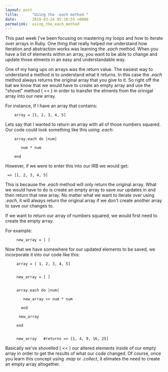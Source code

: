 ```yaml
---
layout: post
title:      "Using the .each method "
date:       2018-03-24 05:10:55 +0000
permalink:  using_the_each_method
---
```



This past week I've been focusing on mastering my loops and how to iterate over arrays in Ruby. One thing that really helped me understand how Iteration and abstraction works was learning the *.each* method. When you have a list of elements within an array, you want to be able to change and update those elments in an easy and understandable way. 

One of my hang ups on arrays was the return value. The easiest way to understand a method is to understand what it returns. In this case the *.each* method always returns the original array that you give to it. So right off the bat we know that we would have to create an empty array and use the "shovel" method ( << ) in order to transfer the elments from the orinigal array into our new array. 

For instance, If I have an array that contains:

        array = [1, 2, 3, 4, 5] 

Lets say that I wanted to return an array with all of those numbers squared. Our code could look something like this using *.each*:

        array.each do |num|
     
		   num * num 
	
	    end
	 
However, if we were to enter this into our IRB we would get:

     => [1, 2, 3, 4, 5]

This is because the *.each* method will only return the original array. What we would have to do is create an empty array to save our updates in and then return that new array. No matter what we want to iterate over using *.each*, it will always return the original array if we don't create another array to save our changes to. 

If we want to return our array of numbers squared, we would first need to create the empty array. 

For example:

         new_array = [ ]
 

Now that we have somewhere for our updated elements to be saved, we incorporate it into our code like this:

         array = [ 1, 2, 3, 4, 5]
     
         
	     new_array = [ ]

          
		 array.each do |num|
   
	        new_array << num * num
  
	       end 
  
	      new_array

         end

     
		 new_array   #returns => [1, 4, 9, 16, 25]

Basically we've shovelled ( << ) our altered elements inside of our empty array in order to get the results of what our code changed. Of course, once you learn this concept using *.map* or *.collect*, it elimates the need to create an empty array altogether.   


